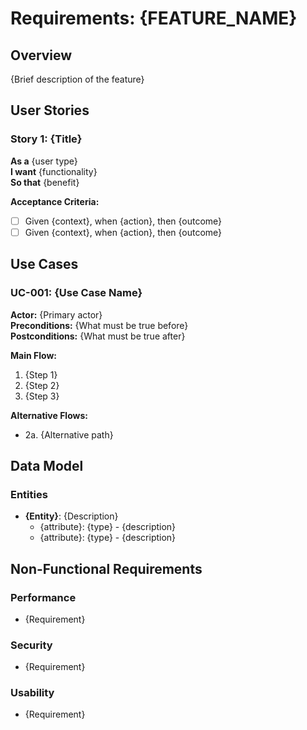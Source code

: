 # Requirements: {FEATURE_NAME}

## Overview
{Brief description of the feature}

## User Stories

### Story 1: {Title}
**As a** {user type}  
**I want** {functionality}  
**So that** {benefit}

**Acceptance Criteria:**
- [ ] Given {context}, when {action}, then {outcome}
- [ ] Given {context}, when {action}, then {outcome}

## Use Cases

### UC-001: {Use Case Name}
**Actor:** {Primary actor}  
**Preconditions:** {What must be true before}  
**Postconditions:** {What must be true after}  

**Main Flow:**
1. {Step 1}
2. {Step 2}
3. {Step 3}

**Alternative Flows:**
- 2a. {Alternative path}

## Data Model

### Entities
- **{Entity}**: {Description}
  - {attribute}: {type} - {description}
  - {attribute}: {type} - {description}

## Non-Functional Requirements

### Performance
- {Requirement}

### Security
- {Requirement}

### Usability
- {Requirement}